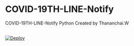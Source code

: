 # COVID-19TH-LINE-Notify
COVID-19TH-LINE-Notify Python
Created by Thananchai.W

<br>

<a href="https://heroku.com/deploy?template=https://github.com/doyouknow/line-notify-covid">
<img src="https://www.herokucdn.com/deploy/button.svg" alt="Deploy"></img></a>


<br/>
